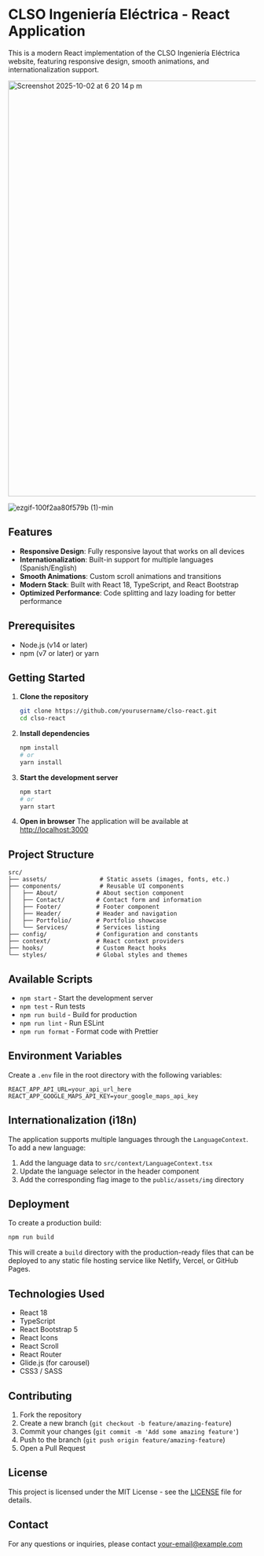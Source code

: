 # CLSO Ingeniería Eléctrica - React Application

This is a modern React implementation of the CLSO Ingeniería Eléctrica website, featuring responsive design, smooth animations, and internationalization support.

<img width="1070" height="847" alt="Screenshot 2025-10-02 at 6 20 14 p m" src="https://github.com/user-attachments/assets/ef22e526-dd92-42ad-b8c1-2a112b53e594" />



![ezgif-100f2aa80f579b (1)-min](https://github.com/user-attachments/assets/f516a9e3-acee-4379-91a3-1f16f6f1595a)

## Features

- **Responsive Design**: Fully responsive layout that works on all devices
- **Internationalization**: Built-in support for multiple languages (Spanish/English)
- **Smooth Animations**: Custom scroll animations and transitions
- **Modern Stack**: Built with React 18, TypeScript, and React Bootstrap
- **Optimized Performance**: Code splitting and lazy loading for better performance

## Prerequisites

- Node.js (v14 or later)
- npm (v7 or later) or yarn

## Getting Started

1. **Clone the repository**
   ```bash
   git clone https://github.com/yourusername/clso-react.git
   cd clso-react
   ```

2. **Install dependencies**
   ```bash
   npm install
   # or
   yarn install
   ```

3. **Start the development server**
   ```bash
   npm start
   # or
   yarn start
   ```

4. **Open in browser**
   The application will be available at [http://localhost:3000](http://localhost:3000)

## Project Structure

```
src/
├── assets/               # Static assets (images, fonts, etc.)
├── components/           # Reusable UI components
│   ├── About/           # About section component
│   ├── Contact/         # Contact form and information
│   ├── Footer/          # Footer component
│   ├── Header/          # Header and navigation
│   ├── Portfolio/       # Portfolio showcase
│   └── Services/        # Services listing
├── config/              # Configuration and constants
├── context/             # React context providers
├── hooks/               # Custom React hooks
└── styles/              # Global styles and themes
```

## Available Scripts

- `npm start` - Start the development server
- `npm test` - Run tests
- `npm run build` - Build for production
- `npm run lint` - Run ESLint
- `npm run format` - Format code with Prettier

## Environment Variables

Create a `.env` file in the root directory with the following variables:

```env
REACT_APP_API_URL=your_api_url_here
REACT_APP_GOOGLE_MAPS_API_KEY=your_google_maps_api_key
```

## Internationalization (i18n)

The application supports multiple languages through the `LanguageContext`. To add a new language:

1. Add the language data to `src/context/LanguageContext.tsx`
2. Update the language selector in the header component
3. Add the corresponding flag image to the `public/assets/img` directory

## Deployment

To create a production build:

```bash
npm run build
```

This will create a `build` directory with the production-ready files that can be deployed to any static file hosting service like Netlify, Vercel, or GitHub Pages.

## Technologies Used

- React 18
- TypeScript
- React Bootstrap 5
- React Icons
- React Scroll
- React Router
- Glide.js (for carousel)
- CSS3 / SASS

## Contributing

1. Fork the repository
2. Create a new branch (`git checkout -b feature/amazing-feature`)
3. Commit your changes (`git commit -m 'Add some amazing feature'`)
4. Push to the branch (`git push origin feature/amazing-feature`)
5. Open a Pull Request

## License

This project is licensed under the MIT License - see the [LICENSE](LICENSE) file for details.

## Contact

For any questions or inquiries, please contact [your-email@example.com](mailto:your-email@example.com)
